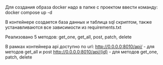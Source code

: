 Для создания образа docker надо в папке с проектом ввести команду:
docker compose up -d

В контейнере создается база данных и таблица sql скриптом, также устанавливаются все зависимости из requirements.txt

Реализовано 5 методов: get_one, get_all, post, patch, delete

В рамках контейнера api доступно по url:
http://0.0.0.0:8010/api/ - для методов get_all и post
http://0.0.0.0:8010/api/{id} - для методов get_one, patch, delete

